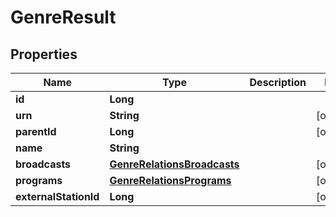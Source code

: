 

# GenreResult


## Properties

| Name | Type | Description | Notes |
|------------ | ------------- | ------------- | -------------|
|**id** | **Long** |  |  |
|**urn** | **String** |  |  [optional] |
|**parentId** | **Long** |  |  [optional] |
|**name** | **String** |  |  |
|**broadcasts** | [**GenreRelationsBroadcasts**](GenreRelationsBroadcasts.md) |  |  [optional] |
|**programs** | [**GenreRelationsPrograms**](GenreRelationsPrograms.md) |  |  [optional] |
|**externalStationId** | **Long** |  |  [optional] |



